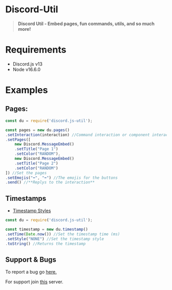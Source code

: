 # Discord-Util
> **Discord Util - Embed pages, fun commands, utils, and so much more!**

# Requirements
- Discord.js v13
- Node v16.6.0
# Examples
## Pages:
```js
const du = require('discord.js-util');

const pages = new du.pages()
.setInteraction(interaction) //Command interaction or component interaction
.setPages([
    new Discord.MessageEmbed()
    .setTitle("Page 1")
    .setColor("RANDOM"),
    new Discord.MessageEmbed()
    .setTitle("Page 2")
    .setColor("RANDOM")
]) //Set the pages
.setEmojis("⬅️", "➡️") //The emojis for the buttons
.send() //**Replys to the interaction**
```
## Timestamps
- [Timestamp Styles](https://discord.com/developers/docs/reference#message-formatting-timestamp-styles)
```js
const du = require('discord.js-util');

const timestamp = new du.timestamp()
.setTime(Date.now()) //Set the timestamp time (ms)
.setStyle("NONE") //Set the timestamp style
.toString() //Returns the timestamp
```

## Support & Bugs
To report a bug go [here.](https://github.com/Pepperbot-Development/Discord-Util/issues)

For support join [this](https://discord.gg/Fv9WDngH7n) server.